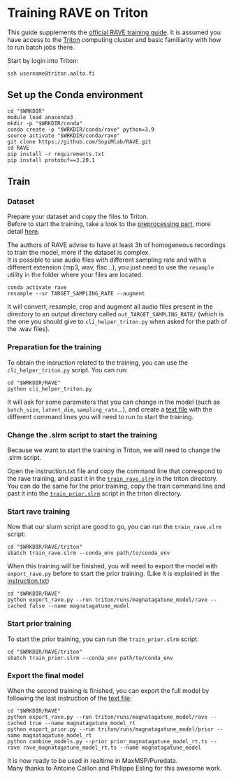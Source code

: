 # Training RAVE on Triton

This guide supplements the [official RAVE training guide](https://github.com/acids-ircam/RAVE/blob/master/docs/training_setup.md). It is assumed you have access to the [Triton](https://scicomp.aalto.fi/triton/) computing cluster and basic familiarity with how to run batch jobs there.

Start by login into Triton:
```
ssh username@triton.aalto.fi
```

## Set up the Conda environment

```
cd "$WRKDIR"
module load anaconda3
mkdir -p "$WRKDIR/conda"
conda create -p "$WRKDIR/conda/rave" python=3.9
source activate "$WRKDIR/conda/rave"
git clone https://github.com/SopiMlab/RAVE.git
cd RAVE
pip install -r requirements.txt
pip install protobuf==3.20.1
```


## Train
### Dataset

Prepare your dataset and copy the files to Triton.  
Before to start the training, take a look to the [preprocessing part](https://github.com/SopiMlab/RAVE#preprocessing), more detail [here](https://github.com/SopiMlab/RAVE/blob/master/docs/training_setup.md#about-the-dataset).

The authors of RAVE advise to have at least 3h of homogeneous recordings to train the model, more if the dataset is complex.  
It is possible to use audio files with different sampling rate and with a different extension (mp3, wav, flac...), you just need to use the `resample` utility in the folder where your files are located. 

```
conda activate rave
resample --sr TARGET_SAMPLING_RATE --augment
```

It will convert, resample, crop and augment all audio files present in the directory to an output directory called `out_TARGET_SAMPLING_RATE/` (which is the one you should give to `cli_helper_triton.py` when asked for the path of the .wav files).


### Preparation for the training

To obtain the insruction related to the training, you can use the `cli_helper_triton.py` script. 
You can run:

```
cd "$WRKDIR/RAVE"
python cli_helper_triton.py
```

It will ask for some parameters that you can change in the model (such as `batch_size`, `latent_dim`, `sampling_rate`...), and create a [text file](./instruction_modelname.txt) with the different command lines you will need to run to start the training. 


### Change the .slrm script to start the training

Because we want to start the training in Triton, we will need to change the .slrm script.

Open the instruction.txt file and copy the command line that correspond to the rave training, and past it in the [`train_rave.slrm`](./train_rave.slrm) in the triton directory.  
You can do the same for the prior training, copy the train command line and past it into the [`train_prior.slrm`](./train_prior.slrm) script in the triton directory. 


### Start rave training

Now that our slurm script are good to go, you can run the `train_rave.slrm` script:

```
cd "$WRKDIR/RAVE/triton"
sbatch train_rave.slrm --conda_env path/to/conda_env
```

When this training will be finished, you will need to export the model with `export_rave.py` before to start the prior training. (Like it is explained in the [instruction.txt](./instruction_modelname.txt))

```
cd "$WRKDIR/RAVE"
python export_rave.py --run triton/runs/magnatagatune_model/rave --cached false --name magnatagatune_model
```


### Start prior training

To start the prior training, you can run the `train_prior.slrm` script: 
```
cd "$WRKDIR/RAVE/triton"
sbatch train_prior.slrm --conda_env path/to/conda_env
```


### Export the final model

When the second training is finished, you can export the full model by following the last instruction of the [text file](./instruction_modelname.txt):

```
cd "$WRKDIR/RAVE"
python export_rave.py --run triton/runs/magnatagatune_model/rave --cached true --name magnatagatune_model_rt
python export_prior.py --run triton/runs/magnatagatune_model/prior --name magnatagatune_model_rt
python combine_models.py --prior prior_magnatagatune_model_rt.ts --rave rave_magnatagatune_model_rt.ts --name magnatagatune_model
```

It is now ready to be used in realtime in MaxMSP/Puredata.  
Many thanks to Antoine Caillon and Philippe Esling for this awesome work.
